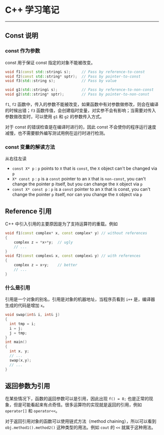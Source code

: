 # C++ 学习笔记

----

## Const 说明

### const 作为参数

const 用于保证 const 指定的对象不能被改变。

```cpp
void f1(const std::string& s);     // Pass by reference-to-const
void f2(const std::string* sptr);  // Pass by pointer-to-const
void f3(std::string s);            // Pass by value

void g1(std::string& s);           // Pass by reference-to-non-const
void g2(std::string* sptr);        // Pass by pointer-to-non-const
```

`f1`, `f2` 函数中，传入的参数不能被改变，如果函数中有对参数做修改，则会在编译的时候出错；`f3` 函数传值，会创建临时变量，对实参不会有影响；当需要对传入参数做改变时，可以使用 `g1` 和 `g2` 的参数传入方式。

对于 const 的错误检查是在编译时进行的，因此 const 不会使你的程序运行速度减慢，也不需要额外编写测试用例在运行时进行检测。

### const 变量的解读方法

从右往左读

* `const X* p` : `p` points to `X` that is `const`, the `X` object can't be changed via `p`
* `X* const p` : `p` is a `const` pointer to an `X` that is `non-const`, you can't change the pointer p itself, but you can change the `X` object via `p`
* `const X* const p` : `p` is a `const` pointer to an `X` that is const, you can't change the pointer `p` itself, nor can you change the `X` object via `p`

## Reference 引用

C++ 中引入引用的主要原因是为了支持运算符的重载。例如

```cpp
void f1(const complex* x, const complex* y) // without references
{
    complex z = *x+*y;  // ugly
    // ...
}
void f2(const complex& x, const complex& y) // with references
{
    complex z = x+y;    // better
    // ...
} 
```

### 什么是引用

引用是一个对象的别名，引用是对象的机器地址，当程序员看到 `i++` 是，编译器生成的代码是增加 `x`。

```cpp
void swap(int& i, int& j)
{
  int tmp = i;
  i = j;
  j = tmp;
}
int main()
{
  int x, y;
  // ...
  swap(x,y);
  // ...
}
```

## 返回参数为引用

在某些情况下，函数的返回参数可以是引用，因此出现 `f() = 8;` 也是正常的现象，但是可能看起来有点奇怪。很多运算符的实现就是返回的引用，例如 `operator[]` 和 `operator<<`。

对于返回引用对象的函数可以使用链式方法（method chaining），所以可以看到 `obj.method1().method2()` 这种类型的用法。例如 `cout` 的 `<<` 就属于这种用法。